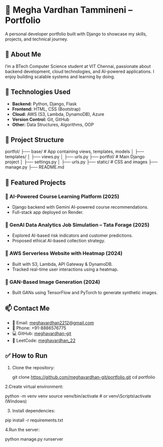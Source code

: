 # 🧠 Megha Vardhan Tammineni – Portfolio

A personal developer portfolio built with Django to showcase my skills, projects, and technical journey.

## 📌 About Me

I’m a BTech Computer Science student at VIT Chennai, passionate about backend development, cloud technologies, and AI-powered applications. I enjoy building scalable systems and learning by doing.

## 🚀 Technologies Used

- **Backend:** Python, Django, Flask  
- **Frontend:** HTML, CSS (Bootstrap)  
- **Cloud:** AWS (S3, Lambda, DynamoDB), Azure  
- **Version Control:** Git, GitHub  
- **Other:** Data Structures, Algorithms, OOP

## 📂 Project Structure
portfol/
├── base/ # App containing views, templates, models
│ ├── templates/
│ ├── views.py
│ ├── urls.py
├── portfol/ # Main Django project
│ ├── settings.py
│ ├── urls.py
├── static/ # CSS and images
├── manage.py
├── README.md



## 🌟 Featured Projects

### 🔹 AI-Powered Course Learning Platform (2025)
- Django backend with Gemini AI-powered course recommendations.
- Full-stack app deployed on Render.

### 🔹 GenAI Data Analytics Job Simulation – Tata Forage (2025)
- Explored AI-based risk indicators and customer predictions.
- Proposed ethical AI-based collection strategy.

### 🔹 AWS Serverless Website with Heatmap (2024)
- Built with S3, Lambda, API Gateway & DynamoDB.
- Tracked real-time user interactions using a heatmap.

### 🔹 GAN-Based Image Generation (2024)
- Built GANs using TensorFlow and PyTorch to generate synthetic images.

## 📫 Contact Me

- 📧 Email: meghavardhan2212@gmail.com  
- 📱 Phone: +91-8886576775  
- 💻 GitHub: [meghavardhan-git](https://github.com/meghavardhan-git)  
- 🧮 LeetCode: [meghavardhan_22](https://leetcode.com/meghavardhan_22)

## ✅ How to Run

1. Clone the repository:
   
   git clone https://github.com/meghavardhan-git/portfolio.git
   cd portfolio
   
2.Create virtual environment:

python -m venv venv
source venv/bin/activate  # or venv\Scripts\activate (Windows)

3. Install dependencies:
   
pip install -r requirements.txt

4.Run the server:

python manage.py runserver
